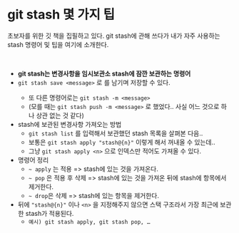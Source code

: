 # git stash 몇 가지 팁

초보자를 위한 깃 책을 집필하고 있다. git stash에 관해 쓰다가 내가 자주 사용하는 stash 명령어 및 팁을 여기에 소개한다.   

<br>

- **git stash는 변경사항을 임시보관소 stash에 잠깐 보관하는 명령어**
- `git stash save <message>` 로 <message>를 남기며 저장할 수 있다.
  - 또 다른 명령어로는 `git stash -m <message>`
  - (모를 때는 `git stash push -m <message>` 로 했었다.. 사실 어느 것으로 하나 상관 없는 것 같다)
- stash에 보관된 변경사항 가져오는 방법
  - `git stash list` 를 입력해서 보관했던 stash 목록을 살펴본 다음..
  - 보통은 `git stash apply "stash@{n}"` 이렇게 해서 꺼내올 수 있는데..
  - 그냥 `git stash apply <n>` 으로 인덱스만 적어도 가져올 수 있다.
- 명령어 정리
  - `~ apply` 는 적용 => stash에 있는 것을 가져온다.
  - `~ pop` 은 적용 후 삭제 => stash에 있는 것을 가져온 뒤에 stash에 항목에서 제거한다.
  - `~ drop`은 삭제 => stash에 있는 항목을 제거한다.
- 뒤에 `"stash@{n}"` 이나 `<n>` 을 지정해주지 않으면 스택 구조라서 가장 최근에 보관한 stash가 적용된다.
  - `예시) git stash apply, git stash pop, …`
